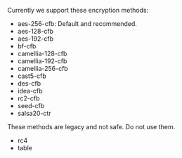 Currently we support these encryption methods:
- aes-256-cfb: Default and recommended.
- aes-128-cfb
- aes-192-cfb
- bf-cfb
- camellia-128-cfb
- camellia-192-cfb
- camellia-256-cfb
- cast5-cfb
- des-cfb
- idea-cfb
- rc2-cfb
- seed-cfb
- salsa20-ctr

These methods are legacy and not safe. Do not use them.
- rc4
- table